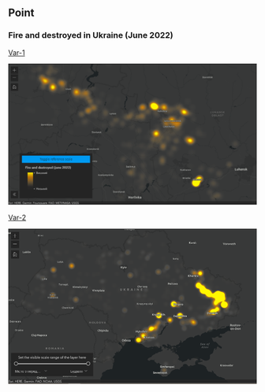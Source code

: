 
## Point

### Fire and destroyed in Ukraine (June 2022) 


[Var-1](https://sergeyshchus.github.io/GIS-API/Fire_and_destroyed_june_2022.html)

![Var-1](https://github.com/SergeyShchus/30DayMapChallenge_2022/blob/main/day_1/Fire_and_destroyed_june_2022_prev.PNG?raw=true)



[Var-2](https://sergeyshchus.github.io/GIS-API/Fire_and_destroyed_visible_range_june_2022.html)

![Var-2](https://github.com/SergeyShchus/30DayMapChallenge_2022/blob/main/day_1/Fire_and_destroyed_june_2022_prev2.PNG?raw=true)
